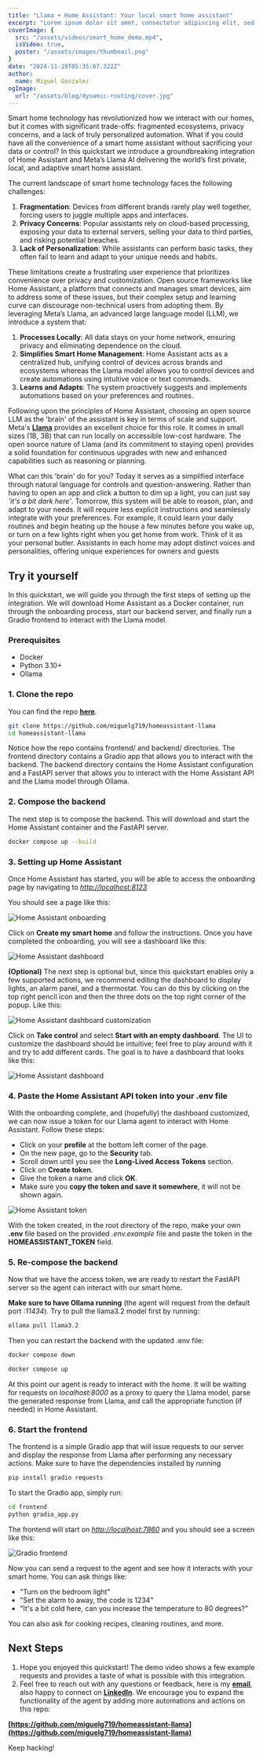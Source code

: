 ```yaml
---
title: "Llama + Home Assistant: Your local smart home assistant"
excerpt: "Lorem ipsum dolor sit amet, consectetur adipiscing elit, sed do eiusmod tempor incididunt ut labore et dolore magna aliqua. Praesent elementum facilisis leo vel fringilla est ullamcorper eget. At imperdiet dui accumsan sit amet nulla facilities morbi tempus."
coverImage: {
  src: "/assets/videos/smart_home_demo.mp4",
  isVideo: true,
  poster: "/assets/images/thumbnail.png"
}
date: "2024-11-29T05:35:07.322Z"
author:
  name: Miguel Gonzalez
ogImage:
  url: "/assets/blog/dynamic-routing/cover.jpg"
---
```


Smart home technology has revolutionized how we interact with our homes, but it comes with significant trade-offs: fragmented ecosystems, privacy concerns, and a lack of truly personalized automation. What if you could have all the convenience of a smart home assistant without sacrificing your data or control? In this quickstart we introduce a groundbreaking integration of Home Assistant and Meta’s Llama AI delivering the world’s first private, local, and adaptive smart home assistant.

The current landscape of smart home technology faces the following challenges:

1. **Fragmentation**: Devices from different brands rarely play well together, forcing users to juggle multiple apps and interfaces.
2. **Privacy Concerns**: Popular assistants rely on cloud-based processing, exposing your data to external servers, selling your data to third parties, and risking potential breaches.
3. **Lack of Personalization**: While assistants can perform basic tasks, they often fail to learn and adapt to your unique needs and habits.

These limitations create a frustrating user experience that prioritizes convenience over privacy and customization. Open source frameworks like Home Assistant, a platform that connects and manages smart devices, aim to address some of these issues, but their complex setup and learning curve can discourage non-technical users from adopting them. By leveraging Meta’s Llama, an advanced large language model (LLM), we introduce a system that:

1. **Processes Locally**: All data stays on your home network, ensuring privacy and eliminating dependence on the cloud.
2. **Simplifies Smart Home Management**: Home Assistant acts as a centralized hub, unifying control of devices across brands and ecosystems whereas the Llama model allows you to control devices and create automations using intuitive voice or text commands.
3. **Learns and Adapts**: The system proactively suggests and implements automations based on your preferences and routines.

Following upon the principles of Home Assistant, choosing an open source LLM as the 'brain' of the assistant is key in terms of scale and support. Meta's [**Llama**](https://llama.com) provides an excellent choice for this role. It comes in small sizes (1B, 3B) that can run locally on accessible low-cost hardware. The open source nature of Llama (and its commitment to staying open) provides a solid foundation for continuous upgrades with new and enhanced capabilities such as reasoning or planning. 

What can this 'brain' do for you? Today it serves as a simplified interface through natural language for controls and question-answering. Rather than having to open an app and click a button to dim up a light, you can just say _'it's a bit dark here'_. Tomorrow, this system will be able to reason, plan, and adapt to your needs. It will require less explicit instructions and seamlessly integrate with your preferences. For example, it could learn your daily routines and begin heating up the house a few minutes before you wake up, or turn on a few lights right when you get home from work. Think of it as your personal butler. Assistants in each home may adopt distinct voices and personalities, offering unique experiences for owners and guests

## **Try it yourself**

In this quickstart, we will guide you through the first steps of setting up the integration. We will download Home Assistant as a Docker container, run through the onboarding process, start our backend server, and finally run a Gradio frontend to interact with the Llama model. 

### **Prerequisites**

  - Docker
  - Python 3.10+
  - Ollama


### **1. Clone the repo**

You can find the repo __[here](https://github.com/miguelg719/homeassistant-llama)__.

```bash
git clone https://github.com/miguelg719/homeassistant-llama
cd homeassistant-llama
```

Notice how the repo contains frontend/ and backend/ directories. The frontend directory contains a Gradio app that allows you to interact with the backend. The backend directory contains the Home Assistant configuration and a FastAPI server that allows you to interact with the Home Assistant API and the Llama model through Ollama.


### **2. Compose the backend**

The next step is to compose the backend. This will download and start the Home Assistant container and the FastAPI server. 

```bash
docker compose up --build
```

### **3. Setting up Home Assistant**

Once Home Assistant has started, you will be able to access the onboarding page by navigating to _[http://localhost:8123](http://localhost:8123)_

You should see a page like this:

![Home Assistant onboarding](/llama-homeassistant-blog/assets/images/ha_onboarding.png)

Click on **Create my smart home** and follow the instructions.
Once you have completed the onboarding, you will see a dashboard like this:

![Home Assistant dashboard](/llama-homeassistant-blog/assets/images/ha_dashboard.png)


__(Optional)__ The next step is optional but, since this quickstart enables only a few supported actions, we recommend editing the dashboard to display lights, an alarm panel, and a thermostat. You can do this by clicking on the top right pencil icon and then the three dots on the top right corner of the popup. Like this:

![Home Assistant dashboard customization](/llama-homeassistant-blog/assets/images/ha_dashboard_customization.png)

Click on **Take control** and select **Start with an empty dashboard**. The UI to customize the dashboard should be intuitive; feel free to play around with it and try to add different cards. The goal is to have a dashboard that looks like this:

![Home Assistant dashboard](/llama-homeassistant-blog/assets/images/ha_dashboard_final.png)

### **4. Paste the Home Assistant API token into your .env file**

With the onboarding complete, and (hopefully) the dashboard customized, we can now issue a token for our Llama agent to interact with Home Assistant. Follow these steps:

- Click on your **profile** at the bottom left corner of the page.
- On the new page, go to the **Security** tab.
- Scroll down until you see the **Long-Lived Access Tokens** section.
- Click on **Create token**.
- Give the token a name and click **OK**.
- Make sure you **copy the token and save it somewhere**, it will not be shown again. 

![Home Assistant token](/llama-homeassistant-blog/assets/images/ha_token.png)

With the token created, in the root directory of the repo, make your own **.env** file based on the provided _.env.example_ file and paste the token in the **HOMEASSISTANT_TOKEN** field.

### **5. Re-compose the backend**

Now that we have the access token, we are ready to restart the FastAPI server so the agent can interact with our smart home.

**Make sure to have Ollama running** (the agent will request from the default port _:11434_). Try to pull the llama3.2 model first by running:

```bash
ollama pull llama3.2
```

Then you can restart the backend with the updated .env file:

```bash
docker compose down 
``` 
```bash
docker compose up 
``` 

At this point our agent is ready to interact with the home. It will be waiting for requests on _localhost:8000_ as a proxy to query the Llama model, parse the generated response from Llama, and call the appropriate function (if needed) in Home Assistant. 

### **6. Start the frontend**

The frontend is a simple Gradio app that will issue requests to our server and display the response from Llama after performing any necessary actions. Make sure to have the dependencies installed by running

```bash
pip install gradio requests
```

To start the Gradio app, simply run:

```bash
cd frontend
python gradio_app.py
```

The frontend will start on  _[http://localhost:7860](http://localhost:7860)_ and you should see a screen like this:

![Gradio frontend](/llama-homeassistant-blog/assets/images/gradio.png)

Now you can send a request to the agent and see how it interacts with your smart home. You can ask things like:

- "Turn on the bedroom light"
- "Set the alarm to away, the code is 1234"
- "It's a bit cold here, can you increase the temperature to 80 degrees?"

You can also ask for cooking recipes, cleaning routines, and more.

## **Next Steps**

1. Hope you enjoyed this quickstart! The demo video shows a few example requests and provides a taste of what is possible with this integration. 
2. Feel free to reach out with any questions or feedback, here is my **[email](mailto:miguelg71921@gmail.com)**, also happy to connect on **[LinkedIn](https://www.linkedin.com/in/gonzalezfernandezmiguel/)**. We encourage you to expand the functionality of the agent by adding more automations and actions on this repo:

**[https://github.com/miguelg719/homeassistant-llama](https://github.com/miguelg719/homeassistant-llama)**

Keep hacking!

<!-- 
## Key Features and Use Cases

### 1. Dynamic Automation
Combine multiple actions into a single command. For example:
- Say, “Set movie mode,” and the system dims the lights, closes the blinds, and turns on your TV.

### 2. Energy Efficiency
Automatically adjust the thermostat based on weather forecasts and occupancy, helping you save energy and reduce costs.

### 3. Home Security
Respond to commands like, “Check all doors,” by summarizing the lock status and alerting you to anomalies.

### 4. Family Routines
Simplify daily life with routines like “morning prep” that turn on lights, start the coffee maker, and play the news.

### 5. Accessibility Support
Enable hands-free control for individuals with disabilities through natural language interactions. -->